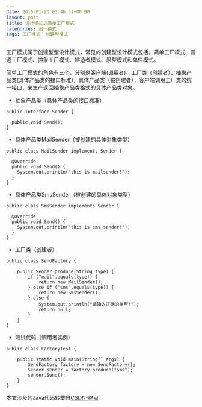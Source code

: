 ```yaml
---
date: 2015-01-23 03:46:31+00:00
layout: post
title: 设计模式之简单工厂模式
categories: 设计模式
tags: 工厂模式  创建型模式
---
```


工厂模式属于创建型型设计模式，常见的创建型设计模式包括，简单工厂模式、普通工厂模式、抽象工厂模式、建造者模式、原型模式和单件模式。

简单工厂模式的角色有三个，分别是客户端(调用者)、工厂类（创建者）、抽象产品类(具体产品类的接口标准)，具体产品类（被创建者），客户端调用工厂类的统一接口，来生产返回抽象产品类格式的具体产品类对象。

- 抽象产品类（具体产品类的接口标准）

```
public interface Sender {  
  
  public void Send();  
}  
```
- 具体产品类MailSender（被创建的具体对象类型）

```
public class MailSender implements Sender {  
  
  @Override  
  public void Send() {  
    System.out.println("this is mailsender!");  
  }  
}  
```
- 具体产品类SmsSender（被创建的具体对象类型）

```
public class SmsSender implements Sender {  
  
  @Override  
  public void Send() {  
    System.out.println("this is sms sender!");  
  }  
}  
```
- 工厂类（创建者）

```
public class SendFactory {  
	
	public Sender produce(String type) {  
		if ("mail".equals(type)) {  
			return new MailSender();  
		} else if ("sms".equals(type)) {  
			return new SmsSender();  
		} else {  
			System.out.println("请输入正确的类型!");  
			return null;  
		}  
	}  
}  
```
- 测试代码（调用者实例）

```
public class FactoryTest {  

	public static void main(String[] args) {  
		SendFactory factory = new SendFactory();  
		Sender sender = factory.produce("sms");  
		sender.Send();  
	}  
}  
```

本文涉及的Java代码转载自[CSDN-终点](http://blog.csdn.net/zhangerqing)
